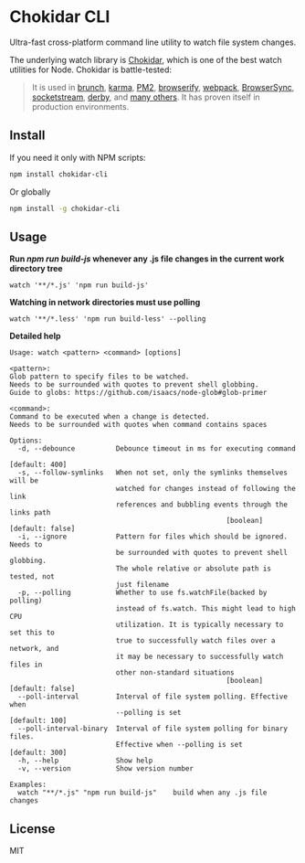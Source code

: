# Chokidar CLI

Ultra-fast cross-platform command line utility to watch file system changes.

The underlying watch library is [Chokidar](https://github.com/paulmillr/chokidar), which is one of the best watch utilities for Node. Chokidar is battle-tested:

> It is used in
> [brunch](http://brunch.io),
> [karma](http://karma-runner.github.io),
> [PM2](https://github.com/Unitech/PM2),
> [browserify](http://browserify.org/),
> [webpack](http://webpack.github.io/),
> [BrowserSync](http://www.browsersync.io/),
> [socketstream](http://www.socketstream.org),
> [derby](http://derbyjs.com/),
> and [many others](https://www.npmjs.org/browse/depended/chokidar/).
> It has proven itself in production environments.

## Install

If you need it only with NPM scripts:

```bash
npm install chokidar-cli
```

Or globally

```bash
npm install -g chokidar-cli
```

## Usage

**Run *npm run build-js* whenever any .js file changes in the current work directory tree**

```watch '**/*.js' 'npm run build-js'```

**Watching in network directories must use polling**

```watch '**/*.less' 'npm run build-less' --polling```

**Detailed help**

```
Usage: watch <pattern> <command> [options]

<pattern>:
Glob pattern to specify files to be watched.
Needs to be surrounded with quotes to prevent shell globbing.
Guide to globs: https://github.com/isaacs/node-glob#glob-primer

<command>:
Command to be executed when a change is detected.
Needs to be surrounded with quotes when command contains spaces

Options:
  -d, --debounce          Debounce timeout in ms for executing command
                                                                  [default: 400]
  -s, --follow-symlinks   When not set, only the symlinks themselves will be
                          watched for changes instead of following the link
                          references and bubbling events through the links path
                                                     [boolean]  [default: false]
  -i, --ignore            Pattern for files which should be ignored. Needs to
                          be surrounded with quotes to prevent shell globbing.
                          The whole relative or absolute path is tested, not
                          just filename
  -p, --polling           Whether to use fs.watchFile(backed by polling)
                          instead of fs.watch. This might lead to high CPU
                          utilization. It is typically necessary to set this to
                          true to successfully watch files over a network, and
                          it may be necessary to successfully watch files in
                          other non-standard situations
                                                     [boolean]  [default: false]
  --poll-interval         Interval of file system polling. Effective when
                          --polling is set                        [default: 100]
  --poll-interval-binary  Interval of file system polling for binary files.
                          Effective when --polling is set         [default: 300]
  -h, --help              Show help
  -v, --version           Show version number

Examples:
  watch "**/*.js" "npm run build-js"    build when any .js file changes
```

## License

MIT
